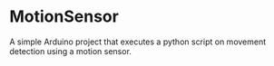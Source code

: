 # MotionSensor

A simple Arduino project that executes a python script on movement detection using a motion sensor.

